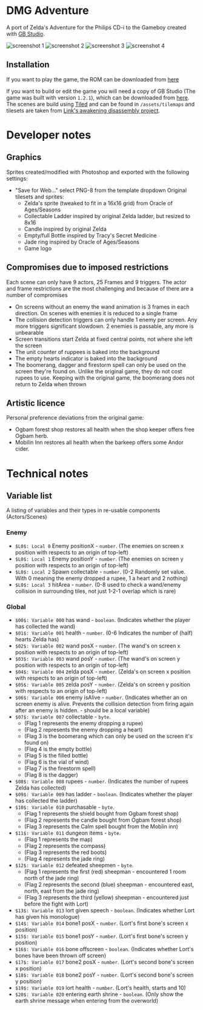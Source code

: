 # DMG Adventure

A port of Zelda's Adventure for the Philips CD-i to the Gameboy created with [GB Studio](https://www.gbstudio.dev/).

![screenshot 1](https://github.com/john-lay/dmg-adventure/raw/develop/screenshots/screen-1.png)
![screenshot 2](https://github.com/john-lay/dmg-adventure/raw/develop/screenshots/screen-2.gif)
![screenshot 3](https://github.com/john-lay/dmg-adventure/raw/develop/screenshots/screen-3.gif)
![screenshot 4](https://github.com/john-lay/dmg-adventure/raw/develop/screenshots/screen-4.gif)

## Installation

If you want to play the game, the ROM can be downloaded from [here](https://github.com/john-lay/dmg-adventure/releases/download/v0.1.0/DMG.Adventure.v0.1.0.gb)

If you want to build or edit the game you will need a copy of GB Studio (The game was built with version `1.2.1`), which can be downloaded from [here](https://www.gbstudio.dev/).
The scenes are build using [Tiled](https://www.mapeditor.org/) and can be found in `/assets/tilemaps` and tilesets are taken from [Link's awakening disassembly project](https://github.com/zladx/LADX-Disassembly/tree/master/src/gfx).

# Developer notes

## Graphics
Sprites created/modified with Photoshop and exported with the following settings:
* "Save for Web..." select PNG-8 from the template dropdown
Original tilesets and sprites:
  * Zelda's sprite (tweaked to fit in a 16x16 grid) from Oracle of Ages/Seasons
  * Collectable Ladder inspired by original Zelda ladder, but resized to 8x16
  * Candle inspired by original Zelda
  * Empty/full Bottle inspired by Tracy's Secret Medicine
  * Jade ring inspired by Oracle of Ages/Seasons
  * Game logo

## Compromises due to imposed restrictions
Each scene can only have 9 actors, 25 Frames and 9 triggers. The actor and frame restrictions are the most challenging and because of there are a number of compromises
* On screens without an enemy the wand animation is 3 frames in each direction. On scenes with enemies it is reduced to a single frame
* The collision detection triggers can only handle 1 enemy per screen. Any more triggers significant slowdown. 2 enemies is passable, any more is unbearable
* Screen transitions start Zelda at fixed central points, not where she left the screen
* The unit counter of ruppees is baked into the background
* The empty hearts indicator is baked into the background
* The boomerang, dagger and firestorm spell can only be used on the screen they're found on. Unlike the original game, they do not cost rupees to use. Keeping with the original game, the boomerang does not return to Zelda when thrown

## Artistic licence
Personal preference deviations from the original game:
* Ogbam forest shop restores all health when the shop keeper offers free Ogbam herb.
* Mobilin Inn restores all health when the barkeep offers some Andor cider.

# Technical notes

## Variable list

A listing of variables and their types in re-usable components (Actors/Scenes)

### Enemy
* `$L0$: Local 0` Enemy positionX - `number`. (The enemies on screen x position with respects to an origin of top-left)
* `$L0$: Local 1` Enemy positionY - `number`. (The enemies on screen y position with respects to an origin of top-left)
* `$L0$: Local 2` Spawn collectable - `number`. (0-2 Randomly set value. With 0 meaning the enemy dropped a rupee, 1 a heart and 2 nothing)
* `$L0$: Local 3` hitArea - `number`. (0-8 used to check a wand/enemy collision in surrounding tiles, not just 1-2-1 overlap which is rare)

### Global
* `$00$: Variable 000` has wand - `boolean`. (Indicates whether the player has collected the wand)
* `$01$: Variable 001` health - `number`. (0-6 Indicates the number of (half) hearts Zelda has)
* `$02$: Variable 002` wand posX - `number`. (The wand's on screen x position with respects to an origin of top-left)
* `$03$: Variable 003` wand posY - `number`. (The wand's on screen y position with respects to an origin of top-left)
* `$04$: Variable 004` zelda posX - `number`. (Zelda's on screen x position with respects to an origin of top-left)
* `$05$: Variable 005` zelda posY - `number`. (Zelda's on screen y position with respects to an origin of top-left)
* `$06$: Variable 006` enemy isAlive - `number`. (Indicates whether an on screen enemy is alive. Prevents the collision detection from firing again after an enemy is hidden. - should be a local variable)
* `$07$: Variable 007` collectable - `byte`.
  * (Flag 1 represents the enemy dropping a rupee)
  * (Flag 2 represents the enemy dropping a heart)
  * (Flag 3 is the boomerang which can only be used on the screen it's found on)
  * (Flag 4 is the empty bottle)
  * (Flag 5 is the filled bottle)
  * (Flag 6 is the vial of wind)
  * (Flag 7 is the firestorm spell)
  * (Flag 8 is the dagger)
* `$08$: Variable 008` rupees - `number`. (Indicates the number of rupees Zelda has collected)
* `$09$: Variable 009` has ladder - `boolean`. (Indicates whether the player has collected the ladder)
* `$10$: Variable 010` purchasable - `byte`.
  * (Flag 1 represents the shield bought from Ogbam forest shop)
  * (Flag 2 represents the candle bought from Ogbam forest shop)
  * (Flag 3 represents the Calm spell bought from the Moblin inn)
* `$11$: Variable 011` dungeon items - `byte`.
  * (Flag 1 represents the map)
  * (Flag 2 represents the compass)
  * (Flag 3 represents the red boots)
  * (Flag 4 represents the jade ring)
* `$12$: Variable 012` defeated sheepmen - `byte`.
  * (Flag 1 represents the first (red) sheepman - encountered 1 room north of the jade ring)
  * (Flag 2 represents the second (blue) sheepman - encountered east, north, east from the jade ring)
  * (Flag 3 represents the third (yellow) sheepman - encountered just before the fight with Lort)
* `$13$: Variable 013` lort given speech - `boolean`. (Indicates whether Lort has given his monologue)
* `$14$: Variable 014` bone1 posX - `number`. (Lort's first bone's screen x position)
* `$15$: Variable 015` bone1 posY - `number`. (Lort's first bone's screen y position)
* `$16$: Variable 016` bone offscreen - `boolean`. (Indicates whether Lort's bones have been thrown off screen)
* `$17$: Variable 017` bone2 posX - `number`. (Lort's second bone's screen x position)
* `$18$: Variable 018` bone2 posY - `number`. (Lort's second bone's screen y position)
* `$19$: Variable 019` lort health - `number`. (Lort's health, starts and 10)
* `$20$: Variable 020` entering earth shrine - `boolean`. (Only show the earth shrine message when entering from the overworld)
